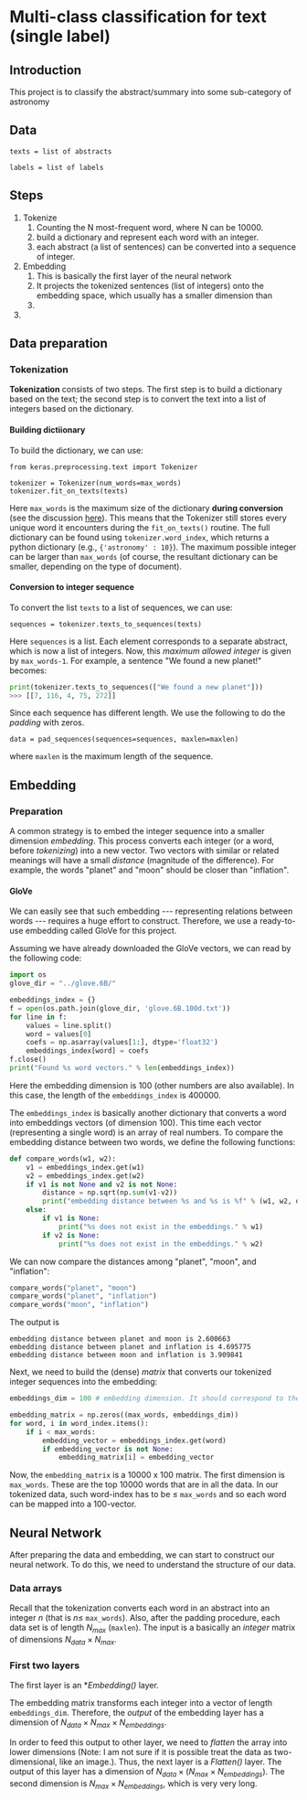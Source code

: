 # Multi-class classification for text (single label)

## Introduction

This project is to classify the abstract/summary into some sub-category of astronomy

## Data

```texts = list of abstracts```

```labels = list of labels```

## Steps
1. Tokenize
    1. Counting the N most-frequent word, where N can be 10000.
    2. build a dictionary and represent each word with an integer.
    3. each abstract (a list of sentences) can be converted into a sequence of integer.
2. Embedding
    1. This is basically the first layer of the neural network
    2. It projects the tokenized sentences (list of integers) onto the embedding space, which usually has a smaller dimension than 
    2. 
3. 

## Data preparation

### Tokenization

**Tokenization** consists of two steps. The first step is to build a dictionary based on the text; the second step is to convert the text into a list of integers based on the dictionary.

#### Building dictiionary
To build the dictionary, we can use:
```
from keras.preprocessing.text import Tokenizer

tokenizer = Tokenizer(num_words=max_words)
tokenizer.fit_on_texts(texts)
```
Here `max_words` is the maximum size of the dictionary **during conversion** (see the discussion [here](https://github.com/keras-team/keras/issues/7551
)). This means that the Tokenizer still stores every unique word it encounters during the `fit_on_texts()` routine. The full dictionary can be found using `tokenizer.word_index`, which returns a python dictionary (e.g., `{'astronomy' : 10}`). The maximum possible integer can be larger than `max_words` (of course, the resultant dictionary can be smaller, depending on the type of document).

#### Conversion to integer sequence
To convert the list `texts` to a list of sequences, we can use:
```
sequences = tokenizer.texts_to_sequences(texts)
```
Here `sequences` is a list. Each element corresponds to a separate abstract, which is now a list of integers. Now, this *maximum allowed integer* is given by `max_words-1`. For example, a sentence "We found a new planet!" becomes:

```python
print(tokenizer.texts_to_sequences(["We found a new planet"]))
>>> [[7, 116, 4, 75, 272]]
```

Since each sequence has different length. We use the following to do the *padding* with zeros.

```
data = pad_sequences(sequences=sequences, maxlen=maxlen)
```
where `maxlen` is the maximum length of the sequence.

## Embedding

### Preparation

A common strategy is to embed the integer sequence into a smaller dimension *embedding*. This process converts each integer (or a word, before *tokenizing*) into a new vector. Two vectors with similar or related meanings will have a small *distance* (magnitude of the difference). For example, the words "planet" and "moon" should be closer than "inflation".

#### GloVe

We can easily see that such embedding --- representing relations between words --- requires a huge effort to construct. Therefore, we use a ready-to-use embedding called GloVe for this project.

Assuming we have already downloaded the GloVe vectors, we can read by the following code:

```python
import os
glove_dir = "../glove.6B/"

embeddings_index = {}
f = open(os.path.join(glove_dir, 'glove.6B.100d.txt'))
for line in f:
    values = line.split()
    word = values[0]
    coefs = np.asarray(values[1:], dtype='float32')
    embeddings_index[word] = coefs
f.close()
print("Found %s word vectors." % len(embeddings_index))
```

Here the embedding dimension is 100 (other numbers are also available). In this case, the length of the `embeddings_index` is 400000. 

The `embeddings_index` is basically another dictionary that converts a word into embeddings vectors (of dimension 100). This time each vector (representing a single word) is an array of real numbers. To compare the embedding distance between two words, we define the following functions:

```python
def compare_words(w1, w2):
    v1 = embeddings_index.get(w1)
    v2 = embeddings_index.get(w2)
    if v1 is not None and v2 is not None:
        distance = np.sqrt(np.sum(v1-v2))
        print("embedding distance between %s and %s is %f" % (w1, w2, distance))
    else:
        if v1 is None:
            print("%s does not exist in the embeddings." % w1)
        if v2 is None:
            print("%s does not exist in the embeddings." % w2)
```

We can now compare the distances among "planet", "moon", and "inflation":

```python
compare_words("planet", "moon")
compare_words("planet", "inflation")
compare_words("moon", "inflation")
```
The output is
```
embedding distance between planet and moon is 2.600663
embedding distance between planet and inflation is 4.695775
embedding distance between moon and inflation is 3.909841
```

Next, we need to build the (dense) *matrix* that converts our tokenized integer sequences into the embedding:

```python
embeddings_dim = 100 # embedding dimension. It should correspond to the dimension used in the GloVe embedding above.

embedding_matrix = np.zeros((max_words, embeddings_dim))
for word, i in word_index.items():
    if i < max_words:
        embedding_vector = embeddings_index.get(word)
        if embedding_vector is not None:
            embedding_matrix[i] = embedding_vector
```

Now, the `embedding_matrix` is a 10000 x 100 matrix. The first dimension is `max_words`. These are the top 10000 words that are in all the data. In our tokenized data, such word-index has to be $\leq$ `max_words` and so each word can be mapped into a 100-vector.

## Neural Network

After preparing the data and embedding, we can start to construct our neural network. To do this, we need to understand the structure of our data.

### Data arrays

Recall that the tokenization converts each word in an abstract into an integer $n$ (that is $n \leq$ `max_words`). Also, after the padding procedure, each data set is of length $N_{max}$ (`maxlen`). The input is a basically an *integer* matrix of dimensions $N_{data} \times N_{max}$. 

### First two layers

The first layer is an **Embedding()* layer.

The embedding matrix transforms each integer into a vector of length `embeddings_dim`. Therefore, the *output* of the embedding layer has a dimension of $N_{data} \times N_{max} \times N_{embeddings}$. 

In order to feed this output to other layer, we need to *flatten* the array into lower dimensions (Note: I am not sure if it is possible treat the data as two-dimensional, like an image.). Thus, the next layer is a *Flatten()* layer. The output of this layer has a dimension of $N_{data} \times (N_{max} \times N_{embeddings})$. The second dimension is $N_{max} \times N_{embeddings}$, which is very very long. 


